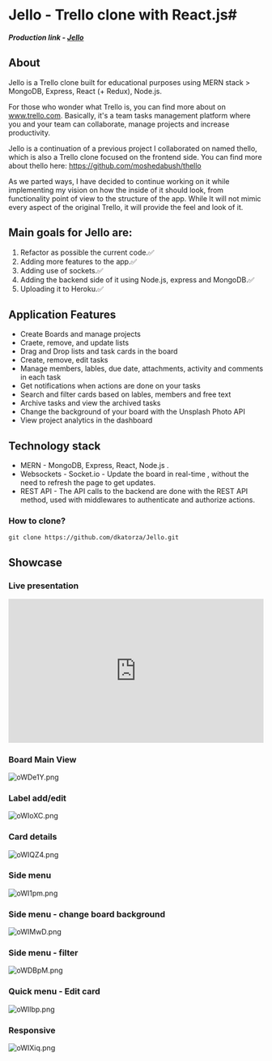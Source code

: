# Jello  - Trello clone with React.js# 

***Production link - <a href="https://jellotrello.herokuapp.com" target="_blank">Jello</a>***

## About
Jello is a Trello clone built for educational purposes using MERN stack > MongoDB, Express, React (+ Redux), Node.js.

For those who wonder what Trello is, you can find more about on www.trello.com.
Basically, it's a team tasks management platform where you and your team can collaborate, manage projects and increase productivity.

Jello is a continuation of a previous project I collaborated on named thello, which is also a Trello clone focused on the frontend side.
You can find more about thello here: https://github.com/moshedabush/thello 

As we parted ways, I have decided to continue working on it while implementing my vision on how the inside of it should look, from functionality point of view to the structure of the app.
While It will not mimic every aspect of the original Trello, it will provide the feel and look of it. 

## Main goals for Jello are: 
1. Refactor as possible the current code.✅
2. Adding more features to the app.✅
3. Adding use of sockets.✅
4. Adding the backend side of it using Node.js, express and MongoDB.✅
5. Uploading it to Heroku.✅


<h2>Application Features</h2>

- Create Boards and manage projects
- Craete, remove, and update lists
- Drag and Drop lists and task cards in the board 
- Create, remove, edit tasks  
- Manage members, lables, due date, attachments, activity and comments in each task  
- Get notifications when actions are done on your tasks
- Search and filter cards based on lables, members and free text
- Archive tasks and view the archived tasks 
- Change the background of your board with the Unsplash Photo API
- View project analytics in the dashboard 
 
  
<h2> Technology stack </h2>

- MERN - MongoDB, Express, React, Node.js .  
 - Websockets - Socket.io -  Update the board in real-time , without the need to refresh the page to get updates. 
 - REST API  - The API calls to the backend are done with the REST API method, used with  middlewares to authenticate and authorize actions.

 <h3> How to clone? </h3>

 ```
 git clone https://github.com/dkatorza/Jello.git
 ```

<h2>Showcase</h2>

<h3>Live presentation</h3>
<div style="width:100%;height:0px;position:relative;padding-bottom:56.250%;"><iframe src="https://streamable.com/e/90pnww" frameborder="0" width="100%" height="100%" allowfullscreen style="width:100%;height:100%;position:absolute;left:0px;top:0px;overflow:hidden;"></iframe></div>

<h3>Board Main View</h3>
<img src="https://i.im.ge/2021/12/06/oWDe1Y.png" alt="oWDe1Y.png"/>

<h3>Label add/edit</h3>
<img src="https://i.im.ge/2021/12/06/oWIoXC.png" alt="oWIoXC.png"/>

<h3>Card details</h3>
<img src="https://i.im.ge/2021/12/06/oWIQZ4.png" alt="oWIQZ4.png"/>

<h3>Side menu</h3>
<img src="https://i.im.ge/2021/12/06/oWI1pm.png" alt="oWI1pm.png"/>

<h3>Side menu - change board background</h3>
<img src="https://i.im.ge/2021/12/06/oWIMwD.png" alt="oWIMwD.png"/>

<h3>Side menu - filter</h3>
<img src="https://i.im.ge/2021/12/06/oWDBpM.png" alt="oWDBpM.png"/>

<h3>Quick menu - Edit card</h3>
<img src="https://i.im.ge/2021/12/06/oWIlbp.png" alt="oWIlbp.png"/>

<h3>Responsive</h3>
<img src="https://i.im.ge/2021/12/06/oWIXiq.png" alt="oWIXiq.png"/>








